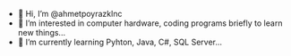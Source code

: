 - 👋 Hi, I’m @ahmetpoyrazklnc
- 👀 I’m interested in computer hardware, coding programs briefly to learn new things...
- 🌱 I’m currently learning Pyhton, Java, C#, SQL Server...


<!---
ahmetpoyrazklnc/ahmetpoyrazklnc is a ✨ special ✨ repository because its `README.md` (this file) appears on your GitHub profile.
You can click the Preview link to take a look at your changes.
--->
